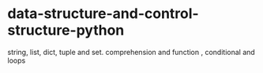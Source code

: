 # data-structure-and-control-structure-python
string, list, dict, tuple and set. comprehension and function , conditional and loops
